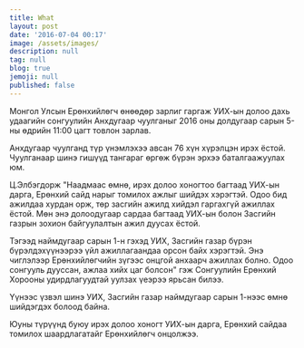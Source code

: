 ```yaml
---
title: What
layout: post
date: '2016-07-04 00:17'
image: /assets/images/
description: null
tag: null
blog: true
jemoji: null
published: false
---
```


Монгол Улсын Ерөнхийлөгч өнөөдөр зарлиг гаргаж УИХ-ын долоо дахь удаагийн сонгуулийн Анхдугаар чуулганыг 2016 оны долдугаар сарын 5-ны өдрийн 11:00 цагт товлон зарлав.

Анхдугаар чуулганд түр үнэмлэхээ авсан 76 хүн хүрэлцэн ирэх ёстой. Чуулганаар шинэ гишүүд тангараг өргөж бүрэн эрхээ баталгаажуулах юм.

Ц.Элбэгдорж "Наадмаас өмнө, ирэх долоо хоногтоо багтаад УИХ-ын дарга, Ерөнхий сайд нарыг томилох ажлыг шийдэх хэрэгтэй. Одоо бид ажилдаа хурдан орж, төр засгийн ажилд хийдэл гаргахгүй ажиллах ёстой. Мөн энэ долоодугаар сардаа багтаад УИХ-ын болон Засгийн газрын зохион байгуулалтын ажил дуусах ёстой.

Тэгээд наймдугаар сарын 1-н гэхэд УИХ, Засгийн газар бүрэн бүрэлдэхүүнээрээ үйл ажиллагаандаа орсон байх хэрэгтэй. Энэ чиглэлээр Ерөнхийлөгчийн зүгээс онцгой анхаарч ажиллах болно. Одоо сонгууль дууссан, ажлаа хийх цаг болсон" гэж Сонгуулийн Ерөнхий Хорооны удирдлагуудтай уулзах үеэрээ ярьсан билээ.

Үүнээс үзвэл шинэ УИХ, Засгийн газар наймдугаар сарын 1-нээс өмнө шийдэгдэх болоод байна.

Юуны түрүүнд буюу ирэх долоо хоногт УИХ-ын дарга, Ерөнхий сайдаа томилох шаардлагатайг Ерөнхийлөгч онцолжээ.
